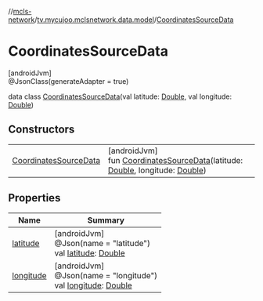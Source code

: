 //[mcls-network](../../../index.md)/[tv.mycujoo.mclsnetwork.data.model](../index.md)/[CoordinatesSourceData](index.md)

# CoordinatesSourceData

[androidJvm]\
@JsonClass(generateAdapter = true)

data class [CoordinatesSourceData](index.md)(val latitude: [Double](https://kotlinlang.org/api/latest/jvm/stdlib/kotlin/-double/index.html), val longitude: [Double](https://kotlinlang.org/api/latest/jvm/stdlib/kotlin/-double/index.html))

## Constructors

| | |
|---|---|
| [CoordinatesSourceData](-coordinates-source-data.md) | [androidJvm]<br>fun [CoordinatesSourceData](-coordinates-source-data.md)(latitude: [Double](https://kotlinlang.org/api/latest/jvm/stdlib/kotlin/-double/index.html), longitude: [Double](https://kotlinlang.org/api/latest/jvm/stdlib/kotlin/-double/index.html)) |

## Properties

| Name | Summary |
|---|---|
| [latitude](latitude.md) | [androidJvm]<br>@Json(name = &quot;latitude&quot;)<br>val [latitude](latitude.md): [Double](https://kotlinlang.org/api/latest/jvm/stdlib/kotlin/-double/index.html) |
| [longitude](longitude.md) | [androidJvm]<br>@Json(name = &quot;longitude&quot;)<br>val [longitude](longitude.md): [Double](https://kotlinlang.org/api/latest/jvm/stdlib/kotlin/-double/index.html) |
